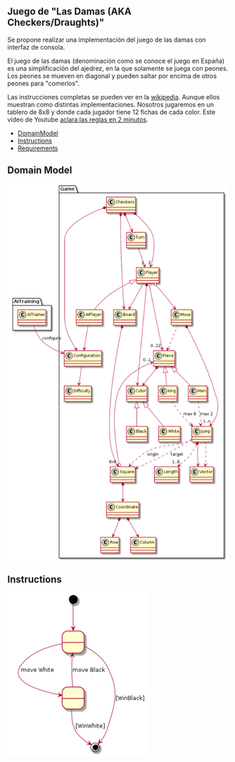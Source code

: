 
## Juego de "Las Damas (AKA Checkers/Draughts)"

Se propone realizar una implementación del juego de las damas con interfaz de consola.

El juego de las damas (denominación como se conoce el juego en España) es una simplificación del ajedrez, en la que solamente se juega con peones. Los peones se mueven en diagonal y pueden saltar por encima de otros peones para "comerlos".

Las instrucciones completas se pueden ver en la [wikipedia](https://es.wikipedia.org/wiki/Damas). Aunque ellos muestran como distintas implementaciones. Nosotros jugaremos en un tablero de 8x8 y donde cada jugador tiene 12 fichas de cada color. Este vídeo de Youtube [aclara las reglas en 2 minutos](https://www.youtube.com/watch?v=jA-zevc2fao).

- [DomainModel](#domain-model)
- [Instructions](#instructions)
- [Requirements](docs/README.md)

## Domain Model
![domain-model](docs/output/domain-model/DomainModel.png)
## Instructions
![instructions](docs/output/domain-model/Instrucciones.png)

